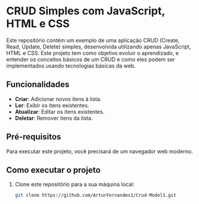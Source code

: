 # CRUD Simples com JavaScript, HTML e CSS

Este repositório contém um exemplo de uma aplicação CRUD (Create, Read, Update, Delete) simples, desenvolvida utilizando apenas JavaScript, HTML e CSS. 
Este projeto tem como objetivo evoluir o aprendizado, e entender os conceitos básicos de um CRUD e como eles podem ser implementados usando tecnologias básicas da web.

## Funcionalidades

- **Criar**: Adicionar novos itens à lista.
- **Ler**: Exibir os itens existentes.
- **Atualizar**: Editar os itens existentes.
- **Deletar**: Remover itens da lista.

## Pré-requisitos

Para executar este projeto, você precisará de um navegador web moderno.

## Como executar o projeto

1. Clone este repositório para a sua máquina local:
   ```sh
   git clone https://github.com/ArturFernandes1/Crud-Model1.git

